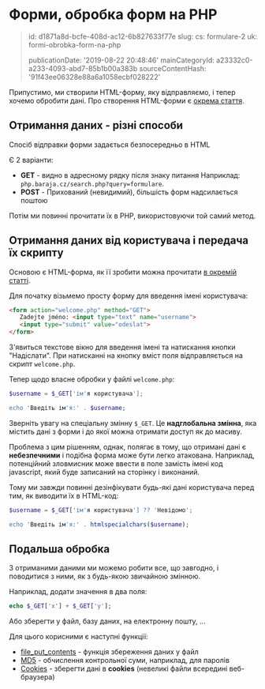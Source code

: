 Форми, обробка форм на PHP
==========================

> id: d1871a8d-bcfe-408d-ac12-6b827633f77e
> slug:
> 	cs: formulare-2
> 	uk: formi-obrobka-form-na-php
> 
> publicationDate: '2019-08-22 20:48:46'
> mainCategoryId: a23332c0-a233-4093-abd7-85b1b00a383b
> sourceContentHash: '91f43ee06328e88a6a1058ecbf028222'

Припустимо, ми створили HTML-форму, яку відправляємо, і тепер хочемо обробити дані. Про створення HTML-форми є <a href="/formulare">окрема стаття</a>.

Отримання даних - різні способи
----------------------------

Спосіб відправки форми задається безпосередньо в HTML

Є 2 варіанти:

- **GET** - видно в адресному рядку після знаку питання
 Наприклад: `php.baraja.cz/search.php?query=formulare`.
- **POST** - Прихований (невидимий), більшість форм надсилається поштою

Потім ми повинні прочитати їх в PHP, використовуючи той самий метод.

Отримання даних від користувача і передача їх скрипту
------------------------------------------------------

Основою є HTML-форма, як її зробити можна прочитати <a href="/formulare">в окремій статті</a>.

Для початку візьмемо просту форму для введення імені користувача:

```html
<form action="welcome.php" method="GET">
   Zadejte jméno: <input type="text" name="username">
   <input type="submit" value="odeslat">
</form>
```

З'явиться текстове вікно для введення імені та натискання кнопки "Надіслати". При натисканні на кнопку вміст поля відправляється на скрипт `welcome.php`.

Тепер щодо власне обробки у файлі `welcome.php`:

```php
$username = $_GET['ім'я користувача'];

echo 'Введіть ім'я:' . $username;
```

Зверніть увагу на спеціальну змінну `$_GET`. Це **надглобальна змінна**, яка містить дані з форми і до якої можна отримати доступ як до масиву.

Проблема з цим рішенням, однак, полягає в тому, що отримані дані є **небезпечними** і подібна форма може бути легко атакована. Наприклад, потенційний зловмисник може ввести в поле замість імені код javascript, який буде записаний на сторінку і виконаний.

Тому ми завжди повинні дезінфікувати будь-які дані користувача перед тим, як виводити їх в HTML-код:

```php
$username = $_GET['ім'я користувача'] ?? 'Невідомо';

echo 'Введіть ім'я:' . htmlspecialchars($username);
```

Подальша обробка
----------------

З отриманими даними ми можемо робити все, що завгодно, і поводитися з ними, як з будь-якою звичайною змінною.

Наприклад, додати значення в два поля:

```php
echo $_GET['x'] + $_GET['y'];
```

Або зберегти у файл, базу даних, на електронну пошту, ...

Для цього корисними є наступні функції:

- <a href="/file-put-contents">file_put_contents</a> - функція збереження даних у файл
- <a href="/hashovani">MD5</a> - обчислення контрольної суми, наприклад, для паролів
- <a href="/cookies">Cookies</a> - зберегти дані в **cookies** (невеликі файли всередині веб-браузера)
